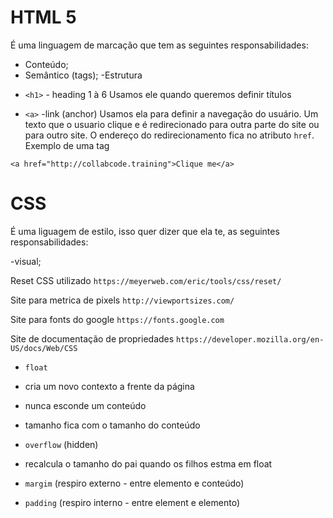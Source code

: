 # HTML 5

É uma linguagem de marcação que tem as seguintes responsabilidades:

- Conteúdo;
- Semântico (tags);
  -Estrutura

* `<h1>` - heading 1 à 6
  Usamos ele quando queremos definir títulos

* `<a>` -link (anchor)
  Usamos ela para definir a navegação do usuário. Um texto que o usuario clique e é redirecionado para outra parte do site ou para outro site. O endereço do redirecionamento fica no atributo `href`.
  Exemplo de uma tag <a>

```
<a href="http://collabcode.training">Clique me</a>
```

# CSS

É uma liguagem de estilo, isso quer dizer que ela te, as seguintes responsabilidades:

-visual;

Reset CSS utilizado
`https://meyerweb.com/eric/tools/css/reset/`

Site para metrica de pixels
`http://viewportsizes.com/`

Site para fonts do google
`https://fonts.google.com`

Site de documentação de propriedades
`https://developer.mozilla.org/en-US/docs/Web/CSS`

- `float`
- cria um novo contexto a frente da página
- nunca esconde um conteúdo
- tamanho fica com o tamanho do conteúdo

- `overflow` (hidden)
- recalcula o tamanho do pai quando os filhos estma em float

- `margim` (respiro externo - entre elemento e conteúdo)

- `padding` (respiro interno - entre element e elemento)
